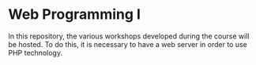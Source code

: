 # Web Programming l
In this repository, the various workshops developed during the course will be hosted. To do this, it is necessary to have a web server in order to use PHP technology.
